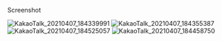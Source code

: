 Screenshot

![KakaoTalk_20210407_184339991](https://user-images.githubusercontent.com/46364839/113847968-f4262900-97d2-11eb-8148-992a09a0eefa.png)
![KakaoTalk_20210407_184355387](https://user-images.githubusercontent.com/46364839/113847975-f6888300-97d2-11eb-82c6-a5d77c8f3800.png)
![KakaoTalk_20210407_184525057](https://user-images.githubusercontent.com/46364839/113847985-f8524680-97d2-11eb-8168-83f713c9e137.png)
![KakaoTalk_20210407_184458750](https://user-images.githubusercontent.com/46364839/113847992-fa1c0a00-97d2-11eb-8f05-a16a8f551717.png)
